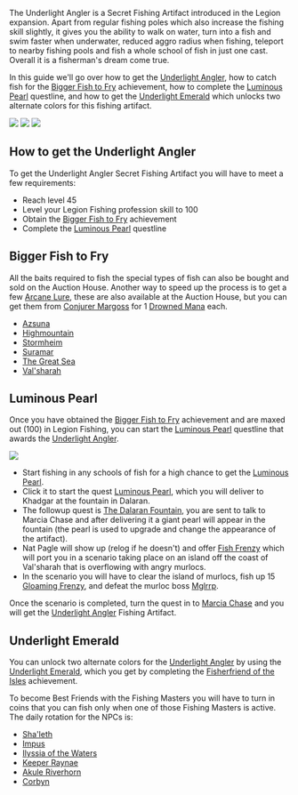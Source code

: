 The Underlight Angler is a Secret Fishing Artifact introduced in the Legion expansion. Apart from regular fishing poles which also increase the fishing skill slightly, it gives you the ability to walk on water, turn into a fish and swim faster when underwater, reduced aggro radius when fishing, teleport to nearby fishing pools and fish a whole school of fish in just one cast. Overall it is a fisherman's dream come true.

In this guide we'll go over how to get the [Underlight Angler](https://www.wowdb.com/items/133755-underlight-angler), how to catch fish for the [Bigger Fish to Fry](https://www.wowdb.com/achievements/10596-bigger-fish-to-fry) achievement, how to complete the [Luminous Pearl](https://www.wowdb.com/quests/40960-luminous-pearl) questline, and how to get the [Underlight Emerald](https://www.wowdb.com/items/152583-underlight-emerald) which unlocks two alternate colors for this fishing artifact.

  [![](https://warcraft-secrets.com/wp-content/uploads/Underlight-Angler-Color-1.jpg)](https://warcraft-secrets.com/wp-content/uploads/Underlight-Angler-Color-1.jpg) [![](https://warcraft-secrets.com/wp-content/uploads/Underlight-Angler-Color-2.jpg)](https://warcraft-secrets.com/wp-content/uploads/Underlight-Angler-Color-2.jpg) [![](https://warcraft-secrets.com/wp-content/uploads/Underlight-Angler-Color-3.jpg)](https://warcraft-secrets.com/wp-content/uploads/Underlight-Angler-Color-3.jpg)

## How to get the Underlight Angler

To get the Underlight Angler Secret Fishing Artifact you will have to meet a few requirements:

-   Reach level 45
-   Level your Legion Fishing profession skill to 100
-   Obtain the [Bigger Fish to Fry](https://www.wowdb.com/achievements/10596-bigger-fish-to-fry) achievement
-   Complete the [Luminous Pearl](https://www.wowdb.com/quests/40960-luminous-pearl) questline

## Bigger Fish to Fry

All the baits required to fish the special types of fish can also be bought and sold on the Auction House. Another way to speed up the process is to get a few [Arcane Lure](https://www.wowdb.com/items/139175-arcane-lure), these are also available at the Auction House, but you can get them from [Conjurer Margoss](https://www.wowdb.com/npcs/108825-conjurer-margoss) for 1 [Drowned Mana](https://www.wowdb.com/items/138777-drowned-mana) each.

-   [Azsuna](https://warcraft-secrets.com/guides/underlight-angler#biggerfishtofry0)
-   [Highmountain](https://warcraft-secrets.com/guides/underlight-angler#biggerfishtofry1)
-   [Stormheim](https://warcraft-secrets.com/guides/underlight-angler#biggerfishtofry2)
-   [Suramar](https://warcraft-secrets.com/guides/underlight-angler#biggerfishtofry3)
-   [The Great Sea](https://warcraft-secrets.com/guides/underlight-angler#biggerfishtofry4)
-   [Val'sharah](https://warcraft-secrets.com/guides/underlight-angler#biggerfishtofry5)

## Luminous Pearl

Once you have obtained the [Bigger Fish to Fry](https://www.wowdb.com/achievements/10596-bigger-fish-to-fry) achievement and are maxed out (100) in Legion Fishing, you can start the [Luminous Pearl](https://www.wowdb.com/quests/40960-luminous-pearl) questline that awards the [Underlight Angler](https://www.wowdb.com/items/133755-underlight-angler).

[![](https://warcraft-secrets.com/wp-content/uploads/Luminous-Pearl-Dalaran.jpg)](https://warcraft-secrets.com/wp-content/uploads/Luminous-Pearl-Dalaran.jpg)

-   Start fishing in any schools of fish for a high chance to get the [Luminous Pearl](https://www.wowdb.com/items/133887-luminous-pearl).
-   Click it to start the quest [Luminous Pearl](https://www.wowdb.com/quests/40960-luminous-pearl), which you will deliver to Khadgar at the fountain in Dalaran.
-   The followup quest is [The Dalaran Fountain](https://www.wowdb.com/quests/40961-the-dalaran-fountain), you are sent to talk to Marcia Chase and after delivering it a giant pearl will appear in the fountain (the pearl is used to upgrade and change the appearance of the artifact).
-   Nat Pagle will show up (relog if he doesn't) and offer [Fish Frenzy](https://www.wowdb.com/quests/41010-fish-frenzy) which will port you in a scenario taking place on an island off the coast of Val'sharah that is overflowing with angry murlocs.
-   In the scenario you will have to clear the island of murlocs, fish up 15 [Gloaming Frenzy](https://www.wowdb.com/items/138114-gloaming-frenzy), and defeat the murloc boss [Mglrrp](https://www.wowdb.com/npcs/102517-mglrrp).

Once the scenario is completed, turn the quest in to [Marcia Chase](https://www.wowdb.com/npcs/95844-marcia-chase) and you will get the [Underlight Angler](https://www.wowdb.com/items/133755-underlight-angler) Fishing Artifact.

## Underlight Emerald

You can unlock two alternate colors for the [Underlight Angler](https://www.wowdb.com/items/133755-underlight-angler) by using the [Underlight Emerald](https://www.wowdb.com/items/152583-underlight-emerald), which you get by completing the [Fisherfriend of the Isles](https://www.wowdb.com/achievements/11725-fisherfriend-of-the-isles) achievement.

To become Best Friends with the Fishing Masters you will have to turn in coins that you can fish only when one of those Fishing Masters is active. The daily rotation for the NPCs is:

-   [Sha'leth](https://www.wowdb.com/npcs/120459-shaleth)
-   [Impus](https://www.wowdb.com/npcs/120460-impus)
-   [Ilyssia of the Waters](https://www.wowdb.com/npcs/120266-ilyssia-of-the-waters)
-   [Keeper Raynae](https://www.wowdb.com/npcs/120456-keeper-raynae)
-   [Akule Riverhorn](https://www.wowdb.com/npcs/120457-akule-riverhorn)
-   [Corbyn](https://www.wowdb.com/npcs/120458-corbyn)